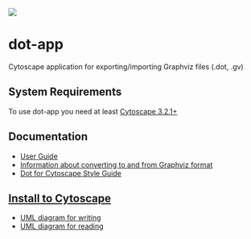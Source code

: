 ![](http://chianti.ucsd.edu/dot-documents/rsz_logo.png)

# dot-app
Cytoscape application for exporting/importing Graphviz files (.dot, .gv)

## System Requirements
To use dot-app you need at least [Cytoscape 3.2.1+](http://www.cytoscape.org/)

## Documentation
* [User Guide](http://chianti.ucsd.edu/dot-documents/user_guide.pdf)
* [Information about converting to and from Graphviz format](http://chianti.ucsd.edu/dot-documents/conversion_details.pdf)
* [Dot for Cytoscape Style Guide](http://chianti.ucsd.edu/dot-documents/style_guide.pdf)

## [Install to Cytoscape](http://apps.cytoscape.org/apps/dotapp)

* [UML diagram for writing](http://chianti.ucsd.edu/dot-documents/write_uml.pdf)
* [UML diagram for reading](http://chianti.ucsd.edu/dot-documents/read_uml.pdf)
